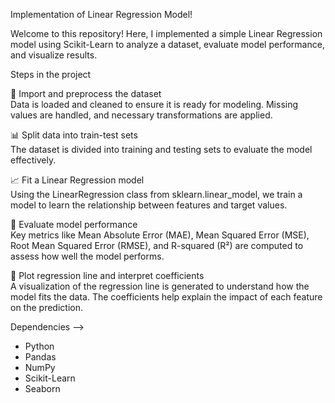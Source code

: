 Implementation of Linear Regression Model!  

Welcome to this repository! Here, I implemented a simple Linear Regression model using Scikit-Learn to analyze a dataset, evaluate model performance, and visualize results.  

Steps in the project  

🚀 Import and preprocess the dataset  
Data is loaded and cleaned to ensure it is ready for modeling. Missing values are handled, and necessary transformations are applied.  

📊 Split data into train-test sets  
The dataset is divided into training and testing sets to evaluate the model effectively.  

📈 Fit a Linear Regression model  
Using the LinearRegression class from sklearn.linear_model, we train a model to learn the relationship between features and target values.  

🧐 Evaluate model performance  
Key metrics like Mean Absolute Error (MAE), Mean Squared Error (MSE), Root Mean Squared Error (RMSE), and R-squared (R²) are computed to assess how well the model performs.  

🎨 Plot regression line and interpret coefficients  
A visualization of the regression line is generated to understand how the model fits the data. The coefficients help explain the impact of each feature on the prediction.  

Dependencies -->

- Python  
- Pandas  
- NumPy  
- Scikit-Learn  
- Seaborn 
